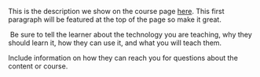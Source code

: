 This is the description we show on the course page [here](https://lab.github.com/AndrewMbugua/introduction-to-rust). This first paragraph will be featured at the top of the page so make it great.
​

​
Be sure to tell the learner about the technology you are teaching, why they should learn it, how they can use it, and what you will teach them.
​


Include information on how they can reach you for questions about the content or course. 